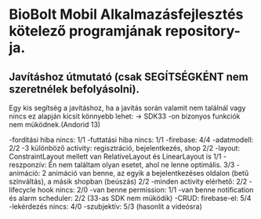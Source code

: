 # BioBolt Mobil Alkalmazásfejlesztés kötelező programjának repository-ja.

## Javításhoz útmutató (csak SEGÍTSÉGKÉNT nem szeretnélek befolyásolni).
Egy kis segítség a javításhoz, ha a javítás során valamit nem találnál vagy nincs ez alapján kicsit könnyebb lehet: -> SDK33 -on bizonyos funkciók nem müködnek.(Andorid 13)

-fordítási hiba nincs: 1/1
-futtatási hiba nincs: 1/1
-firebase: 4/4
-adatmodell: 2/2
-3 különböző activity: regisztráció, bejelentkezés, shop 2/2
-layout: ConstraintLayout mellett van RelativeLayout és LinearLayout is 1/1 
-reszponzív: Én nem találtam olyan esetet, ahol ne lenne optimális. 3/3
-animáció: 2 animáció van benne, az egyik a bejelentkezéses oldalon (betű színváltás), a másik shopban (beúszás) 2/2
-minden activity elérhető: 2/2 -lifecycle hook nincs: 2/0 -van benne permission: 1/1
-van benne notification és alarm scheduler: 2/2 (33-as SDK nem müködik) 
-CRUD: firebase-el: 5/4
-lekérdezés nincs: 4/0 
-szubjektív: 5/3 (hasonlít a videósra)
